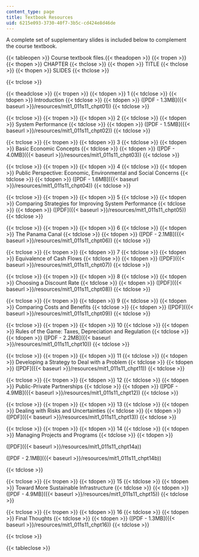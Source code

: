 ```yaml
---
content_type: page
title: Textbook Resources
uid: 6215e093-3730-40f7-3b5c-cd424e8d46de
---
```


A complete set of supplementary slides is included below to complement the course textbook.

{{< tableopen >}}
Course textbook files.{{< theadopen >}}
{{< tropen >}}
{{< thopen >}}
CHAPTER
{{< thclose >}}
{{< thopen >}}
TITLE
{{< thclose >}}
{{< thopen >}}
SLIDES
{{< thclose >}}

{{< trclose >}}

{{< theadclose >}}
{{< tropen >}}
{{< tdopen >}}
1
{{< tdclose >}}
{{< tdopen >}}
Introduction
{{< tdclose >}}
{{< tdopen >}}
([PDF - 1.3MB]({{< baseurl >}}/resources/mit1_011s11_chpt01))
{{< tdclose >}}

{{< trclose >}}
{{< tropen >}}
{{< tdopen >}}
2
{{< tdclose >}}
{{< tdopen >}}
System Performance
{{< tdclose >}}
{{< tdopen >}}
([PDF - 1.5MB]({{< baseurl >}}/resources/mit1_011s11_chpt02))
{{< tdclose >}}

{{< trclose >}}
{{< tropen >}}
{{< tdopen >}}
3
{{< tdclose >}}
{{< tdopen >}}
Basic Economic Concepts
{{< tdclose >}}
{{< tdopen >}}
([PDF - 4.0MB]({{< baseurl >}}/resources/mit1_011s11_chpt03))
{{< tdclose >}}

{{< trclose >}}
{{< tropen >}}
{{< tdopen >}}
4
{{< tdclose >}}
{{< tdopen >}}
Public Perspective: Economic, Environmental and Social Concerns
{{< tdclose >}}
{{< tdopen >}}
([PDF - 1.6MB]({{< baseurl >}}/resources/mit1_011s11_chpt04))
{{< tdclose >}}

{{< trclose >}}
{{< tropen >}}
{{< tdopen >}}
5
{{< tdclose >}}
{{< tdopen >}}
Comparing Strategies for Improving System Performance
{{< tdclose >}}
{{< tdopen >}}
([PDF]({{< baseurl >}}/resources/mit1_011s11_chpt05))
{{< tdclose >}}

{{< trclose >}}
{{< tropen >}}
{{< tdopen >}}
6
{{< tdclose >}}
{{< tdopen >}}
The Panama Canal
{{< tdclose >}}
{{< tdopen >}}
([PDF - 2.1MB]({{< baseurl >}}/resources/mit1_011s11_chpt06))
{{< tdclose >}}

{{< trclose >}}
{{< tropen >}}
{{< tdopen >}}
7
{{< tdclose >}}
{{< tdopen >}}
Equivalence of Cash Flows
{{< tdclose >}}
{{< tdopen >}}
([PDF]({{< baseurl >}}/resources/mit1_011s11_chpt07))
{{< tdclose >}}

{{< trclose >}}
{{< tropen >}}
{{< tdopen >}}
8
{{< tdclose >}}
{{< tdopen >}}
Choosing a Discount Rate
{{< tdclose >}}
{{< tdopen >}}
([PDF]({{< baseurl >}}/resources/mit1_011s11_chpt08))
{{< tdclose >}}

{{< trclose >}}
{{< tropen >}}
{{< tdopen >}}
9
{{< tdclose >}}
{{< tdopen >}}
Comparing Costs and Benefits
{{< tdclose >}}
{{< tdopen >}}
([PDF]({{< baseurl >}}/resources/mit1_011s11_chpt09))
{{< tdclose >}}

{{< trclose >}}
{{< tropen >}}
{{< tdopen >}}
10
{{< tdclose >}}
{{< tdopen >}}
Rules of the Game: Taxes, Depreciation and Regulation
{{< tdclose >}}
{{< tdopen >}}
([PDF - 2.2MB]({{< baseurl >}}/resources/mit1_011s11_chpt10))
{{< tdclose >}}

{{< trclose >}}
{{< tropen >}}
{{< tdopen >}}
11
{{< tdclose >}}
{{< tdopen >}}
Developing a Strategy to Deal with a Problem
{{< tdclose >}}
{{< tdopen >}}
([PDF]({{< baseurl >}}/resources/mit1_011s11_chpt11))
{{< tdclose >}}

{{< trclose >}}
{{< tropen >}}
{{< tdopen >}}
12
{{< tdclose >}}
{{< tdopen >}}
Public-Private Partnerships
{{< tdclose >}}
{{< tdopen >}}
([PDF - 4.9MB]({{< baseurl >}}/resources/mit1_011s11_chpt12))
{{< tdclose >}}

{{< trclose >}}
{{< tropen >}}
{{< tdopen >}}
13
{{< tdclose >}}
{{< tdopen >}}
Dealing with Risks and Uncertainties
{{< tdclose >}}
{{< tdopen >}}
([PDF]({{< baseurl >}}/resources/mit1_011s11_chpt13))
{{< tdclose >}}

{{< trclose >}}
{{< tropen >}}
{{< tdopen >}}
14
{{< tdclose >}}
{{< tdopen >}}
Managing Projects and Programs
{{< tdclose >}}
{{< tdopen >}}


([PDF]({{< baseurl >}}/resources/mit1_011s11_chpt14a))

([PDF - 2.1MB]({{< baseurl >}}/resources/mit1_011s11_chpt14b))


{{< tdclose >}}

{{< trclose >}}
{{< tropen >}}
{{< tdopen >}}
15
{{< tdclose >}}
{{< tdopen >}}
Toward More Sustainable Infrastructure
{{< tdclose >}}
{{< tdopen >}}
([PDF - 4.9MB]({{< baseurl >}}/resources/mit1_011s11_chpt15))
{{< tdclose >}}

{{< trclose >}}
{{< tropen >}}
{{< tdopen >}}
16
{{< tdclose >}}
{{< tdopen >}}
Final Thoughts
{{< tdclose >}}
{{< tdopen >}}
([PDF - 1.3MB]({{< baseurl >}}/resources/mit1_011s11_chpt16))
{{< tdclose >}}

{{< trclose >}}

{{< tableclose >}}